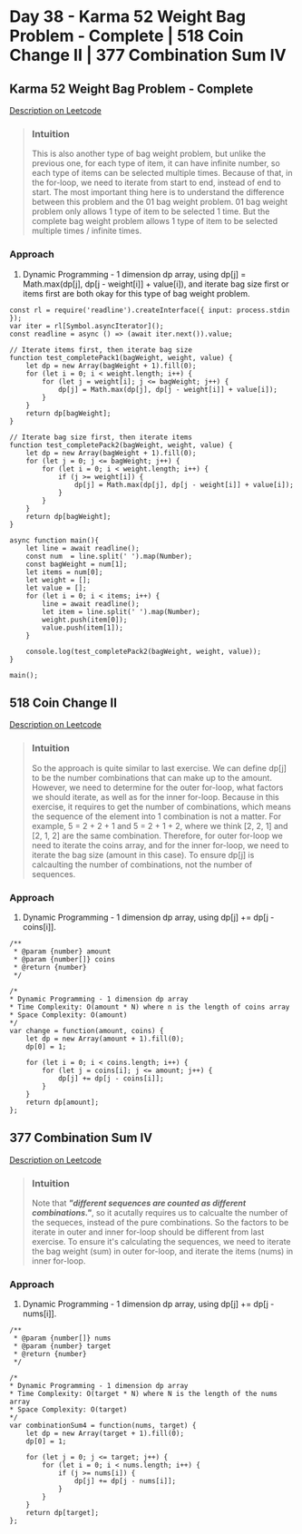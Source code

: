 # Day 38 - Karma 52 Weight Bag Problem - Complete | 518 Coin Change II | 377 Combination Sum IV

## Karma 52 Weight Bag Problem - Complete
[Description on Leetcode](https://kamacoder.com/problempage.php?pid=1052)

> ### Intuition
> This is also another type of bag weight problem, but unlike the previous one, for each type of item, it can have infinite number, so each type of items can be selected multiple times. Because of that, in the for-loop, we need to iterate from start to end, instead of end to start.
> The most important thing here is to understand the difference between this problem and the 01 bag weight problem. 01 bag weight problem only allows 1 type of item to be selected 1 time. But the complete bag weight problem allows 1 type of item to be selected multiple times / infinite times.
 
### Approach
1. Dynamic Programming - 1 dimension dp array, using dp[j] = Math.max(dp[j], dp[j - weight[i]] + value[i]), and iterate bag size first or items first are both okay for this type of bag weight problem.

```
const rl = require('readline').createInterface({ input: process.stdin });
var iter = rl[Symbol.asyncIterator]();
const readline = async () => (await iter.next()).value;

// Iterate items first, then iterate bag size
function test_completePack1(bagWeight, weight, value) {
    let dp = new Array(bagWeight + 1).fill(0);
    for (let i = 0; i < weight.length; i++) {
        for (let j = weight[i]; j <= bagWeight; j++) {
            dp[j] = Math.max(dp[j], dp[j - weight[i]] + value[i]);
        }
    }
    return dp[bagWeight];
}

// Iterate bag size first, then iterate items
function test_completePack2(bagWeight, weight, value) {
    let dp = new Array(bagWeight + 1).fill(0);
    for (let j = 0; j <= bagWeight; j++) {
        for (let i = 0; i < weight.length; i++) {
            if (j >= weight[i]) {
                dp[j] = Math.max(dp[j], dp[j - weight[i]] + value[i]);
            }
        }
    }
    return dp[bagWeight];
}

async function main(){
    let line = await readline();
    const num  = line.split(' ').map(Number);
    const bagWeight = num[1];
    let items = num[0];
    let weight = [];
    let value = [];
    for (let i = 0; i < items; i++) {
        line = await readline();
        let item = line.split(' ').map(Number);
        weight.push(item[0]);
        value.push(item[1]);
    }
    
    console.log(test_completePack2(bagWeight, weight, value));
}

main();
```


## 518 Coin Change II
[Description on Leetcode](https://leetcode.com/problems/coin-change-ii/description/)

> ### Intuition
> So the approach is quite similar to last exercise. We can define dp[j] to be the number combinations that can make up to the amount.
> However, we need to determine for the outer for-loop, what factors we should iterate, as well as for the inner for-loop.
> Because in this exercise, it requires to get the number of combinations, which means the sequence of the element into 1 combination is not a matter. For example, 5 = 2 + 2 + 1 and 5 = 2 + 1 + 2, where we think [2, 2, 1] and [2, 1, 2] are the same combination. Therefore, for outer for-loop we need to iterate the coins array, and for the inner for-loop, we need to iterate the bag size (amount in this case). To ensure dp[j] is calcaulting the number of combinations, not the number of sequences.

### Approach
1. Dynamic Programming - 1 dimension dp array, using dp[j] += dp[j - coins[i]].

```
/**
 * @param {number} amount
 * @param {number[]} coins
 * @return {number}
 */

/*
* Dynamic Programming - 1 dimension dp array
* Time Complexity: O(amount * N) where n is the length of coins array
* Space Complexity: O(amount)
*/
var change = function(amount, coins) {
    let dp = new Array(amount + 1).fill(0);
    dp[0] = 1;

    for (let i = 0; i < coins.length; i++) {
        for (let j = coins[i]; j <= amount; j++) {
            dp[j] += dp[j - coins[i]];
        }
    }
    return dp[amount];
};
```


## 377 Combination Sum IV
[Description on Leetcode](https://leetcode.com/problems/combination-sum-iv/description/)

> ### Intuition
> Note that **<em>"different sequences are counted as different combinations."</em>**, so it acutally requires us to calcualte the number of the sequeces, instead of the pure combinations. So the factors to be iterate in outer and inner for-loop should be different from last exercise. To ensure it's calculating the sequences, we need to iterate the bag weight (sum) in outer for-loop, and iterate the items (nums) in inner for-loop.

### Approach
1. Dynamic Programming - 1 dimension dp array, using dp[j] += dp[j - nums[i]].

```
/**
 * @param {number[]} nums
 * @param {number} target
 * @return {number}
 */

/*
* Dynamic Programming - 1 dimension dp array
* Time Complexity: O(target * N) where N is the length of the nums array
* Space Complexity: O(target)
*/
var combinationSum4 = function(nums, target) {
    let dp = new Array(target + 1).fill(0);
    dp[0] = 1;

    for (let j = 0; j <= target; j++) {
        for (let i = 0; i < nums.length; i++) {
            if (j >= nums[i]) {
                dp[j] += dp[j - nums[i]];
            }
        }
    }
    return dp[target];
};
```
